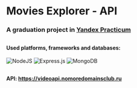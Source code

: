 # Movies Explorer - API

### A graduation project in [Yandex Practicum](https://practicum.yandex.ru/)

##

#### Used platforms, frameworks and databases: 
![NodeJS](https://img.shields.io/badge/node.js-6DA55F?style=for-the-badge&logo=node.js&logoColor=white) ![Express.js](https://img.shields.io/badge/express.js-%23404d59.svg?style=for-the-badge&logo=express&logoColor=%2361DAFB) ![MongoDB](https://img.shields.io/badge/MongoDB-%234ea94b.svg?style=for-the-badge&logo=mongodb&logoColor=white)

##

#### API: https://videoapi.nomoredomainsclub.ru
